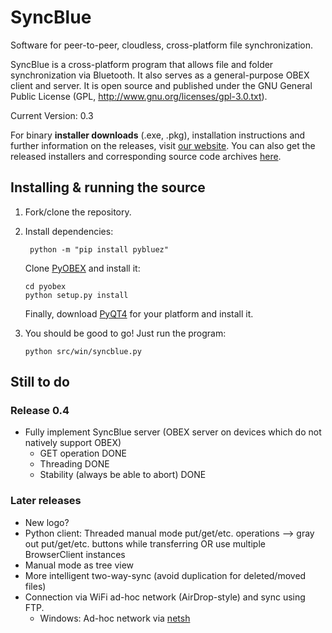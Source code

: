 # SyncBlue
Software for peer-to-peer, cloudless, cross-platform file synchronization.

SyncBlue is a cross-platform program that allows file and folder
synchronization via Bluetooth. It also serves as a general-purpose OBEX client and
server.
It is open source and published under the GNU General Public License
(GPL, http://www.gnu.org/licenses/gpl-3.0.txt).

Current Version: 0.3

For binary **installer downloads** (.exe, .pkg), installation instructions and further information on the releases, visit [our website](www.syncblue.eu).
You can also get the released installers and corresponding source code archives [here](https://github.com/benjaminalt/SyncBlue/releases).

## Installing & running the source

1.  Fork/clone the repository.
2.  Install dependencies:

         python -m "pip install pybluez"

    Clone [PyOBEX](https://bitbucket.org/dboddie/pyobex/) and install it:

        cd pyobex
        python setup.py install

    Finally, download [PyQT4](https://www.riverbankcomputing.com/software/pyqt/download) for your platform and install it.
3.  You should be good to go! Just run the program:

        python src/win/syncblue.py

## Still to do

### Release 0.4

* Fully implement SyncBlue server (OBEX server on devices which do not natively support OBEX)
    * GET operation DONE
    * Threading DONE
    * Stability (always be able to abort) DONE

### Later releases
* New logo?
* Python client: Threaded manual mode put/get/etc. operations --> gray out put/get/etc. buttons while transferring OR use multiple BrowserClient
instances
* Manual mode as tree view
* More intelligent two-way-sync (avoid duplication for deleted/moved files)
* Connection via WiFi ad-hoc network (AirDrop-style) and sync using FTP.
    * Windows: Ad-hoc network via [netsh](http://www.nextofwindows.com/how-to-turn-your-windows-8-computer-into-a-wireless-hotspot-access-point)
